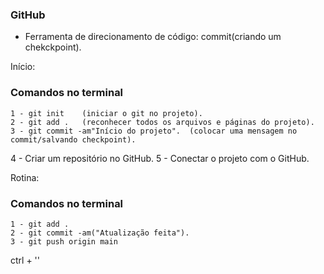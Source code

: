 ### GitHub

- Ferramenta de direcionamento de código: commit(criando um chekckpoint).

Início:

### Comandos no terminal
    1 - git init    (iniciar o git no projeto).
    2 - git add .   (reconhecer todos os arquivos e páginas do projeto).
    3 - git commit -am"Início do projeto".  (colocar uma mensagem no commit/salvando checkpoint).

4 - Criar um repositório no GitHub.
5 - Conectar o projeto com o GitHub.

Rotina:

### Comandos no terminal
    1 - git add .
    2 - git commit -am("Atualização feita").
    3 - git push origin main 

ctrl + ''